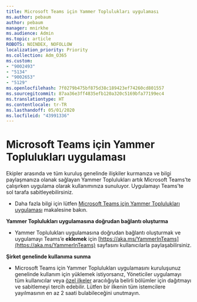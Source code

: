 ```yaml
---
title: Microsoft Teams için Yammer Toplulukları uygulaması
ms.author: pebaum
author: pebaum
manager: mnirkhe
ms.audience: Admin
ms.topic: article
ROBOTS: NOINDEX, NOFOLLOW
localization_priority: Priority
ms.collection: Adm_O365
ms.custom:
- "9002493"
- "5134"
- "9002653"
- "5129"
ms.openlocfilehash: 7f0279b475bf875d38c189423ef74260cd801557
ms.sourcegitcommit: 87aa36e3ff4835efb120a320c5169bfa77199ec4
ms.translationtype: HT
ms.contentlocale: tr-TR
ms.lasthandoff: 05/01/2020
ms.locfileid: "43991336"
---
```

# <a name="yammer-communities-app-for-microsoft-teams"></a>Microsoft Teams için Yammer Toplulukları uygulaması

Ekipler arasında ve tüm kuruluş genelinde ilişkiler kurmanıza ve bilgi paylaşmanıza olanak sağlayan Yammer Toplulukları artık Microsoft Teams’te çalışırken uygulama olarak kullanımınıza sunuluyor. Uygulamayı Teams’te sol tarafa sabitleyebilirsiniz. 

- Daha fazla bilgi için lütfen [Microsoft Teams için Yammer Toplulukları uygulaması](https://go.microsoft.com/fwlink/?linkid=2127757&clcid=0x409) makalesine bakın.

**Yammer Toplulukları uygulamasına doğrudan bağlantı oluşturma**

- Yammer Toplulukları uygulamasına doğrudan bağlantı oluşturmak ve uygulamayı Teams’e **eklemek** için [https://aka.ms/YammerInTeams](https://aka.ms/YammerInTeams) sayfasını kullanıcılarla paylaşabilirsiniz.

**Şirket genelinde kullanıma sunma**

- Microsoft Teams için Yammer Toplulukları uygulamasını kuruluşunuz genelinde kullanım için yüklemek istiyorsanız, Yöneticiler uygulamayı tüm kullanıcılar veya [özel ilkeler](https://docs.microsoft.com/microsoftteams/manage-apps) aracılığıyla belirli bölümler için dağıtmayı ve sabitlemeyi tercih edebilir. Lütfen bir ilkenin tüm istemcilere yayılmasının en az 2 saati bulabileceğini unutmayın.
